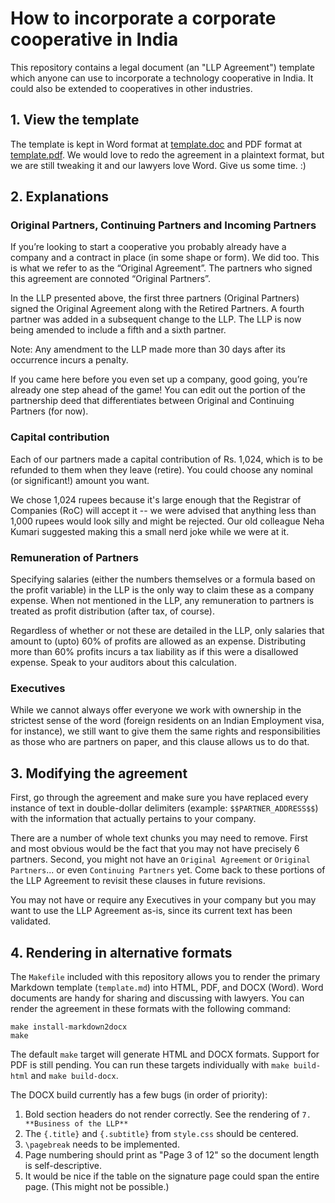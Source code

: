 # How to incorporate a corporate cooperative in India

This repository contains a legal document (an "LLP Agreement") template which anyone can use to incorporate a technology cooperative in India. It could also be extended to cooperatives in other industries.

## 1. View the template

The template is kept in Word format at [template.doc](https://github.com/nilenso/cooperative-agreement/blob/master/template.doc) and PDF format at [template.pdf](https://github.com/nilenso/cooperative-agreement/blob/master/template.pdf). We would love to redo the agreement in a plaintext format, but we are still tweaking it and our lawyers love Word. Give us some time. :)

## 2. Explanations

### Original Partners, Continuing Partners and Incoming Partners

If you’re looking to start a cooperative you probably already have a company and a contract in place (in some shape or form). We did too. This is what we refer to as the “Original Agreement”. The partners who signed this agreement are connoted “Original Partners”.

In the LLP presented above, the first three partners (Original Partners) signed the Original Agreement along with the Retired Partners. A fourth partner was added in a subsequent change to the LLP. The LLP is now being amended to include a fifth and a sixth partner.

Note: Any amendment to the LLP made more than 30 days after its occurrence incurs a penalty.

If you came here before you even set up a company, good going, you’re already one step ahead of the game! You can edit out the portion of the partnership deed that differentiates between Original and Continuing Partners (for now).

### Capital contribution

Each of our partners made a capital contribution of Rs. 1,024, which is to be refunded to them when they leave (retire). You could choose any nominal (or significant!) amount you want.

We chose 1,024 rupees because it's large enough that the Registrar of Companies (RoC) will accept it -- we were advised that anything less than 1,000 rupees would look silly and might be rejected. Our old colleague Neha Kumari suggested making this a small nerd joke while we were at it.

### Remuneration of Partners

Specifying salaries (either the numbers themselves or a formula based on the profit variable) in the LLP is the only way to claim these as a company expense. When not mentioned in the LLP, any remuneration to partners is treated as profit distribution (after tax, of course).

Regardless of whether or not these are detailed in the LLP, only salaries that amount to (upto) 60% of profits are allowed as an expense. Distributing more than 60% profits incurs a tax liability as if this were a disallowed expense. Speak to your auditors about this calculation.

### Executives

While we cannot always offer everyone we work with ownership in the strictest sense of the word (foreign residents on an Indian Employment visa, for instance), we still want to give them the same rights and responsibilities as those who are partners on paper, and this clause allows us to do that.

## 3. Modifying the agreement

First, go through the agreement and make sure you have replaced every instance of text in double-dollar delimiters (example: `$$PARTNER_ADDRESS$$`) with the information that actually pertains to your company.

There are a number of whole text chunks you may need to remove. First and most obvious would be the fact that you may not have precisely 6 partners. Second, you might not have an `Original Agreement` or `Original Partners`... or even `Continuing Partners` yet. Come back to these portions of the LLP Agreement to revisit these clauses in future revisions.

You may not have or require any Executives in your company but you may want to use the LLP Agreement as-is, since its current text has been validated.

## 4. Rendering in alternative formats

The `Makefile` included with this repository allows you to render the primary Markdown template (`template.md`) into HTML, PDF, and DOCX (Word). Word documents are handy for sharing and discussing with lawyers. You can render the agreement in these formats with the following command:

```
make install-markdown2docx
make
```

The default `make` target will generate HTML and DOCX formats. Support for PDF is still pending. You can run these targets individually with `make build-html` and `make build-docx`.

The DOCX build currently has a few bugs (in order of priority):

1. Bold section headers do not render correctly. See the rendering of `7. **Business of the LLP**`
2. The `{.title}` and `{.subtitle}` from `style.css` should be centered.
3. `\pagebreak` needs to be implemented.
4. Page numbering should print as "Page 3 of 12" so the document length is self-descriptive.
5. It would be nice if the table on the signature page could span the entire page. (This might not be possible.)